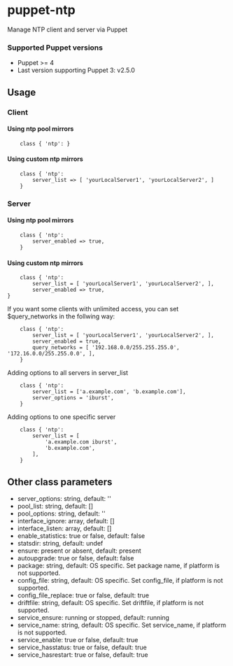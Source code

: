 # puppet-ntp

Manage NTP client and server via Puppet

### Supported Puppet versions
* Puppet >= 4
* Last version supporting Puppet 3: v2.5.0

## Usage

### Client

#### Using ntp pool mirrors

```
    class { 'ntp': }
```

#### Using custom ntp mirrors

```
    class { 'ntp':
        server_list => [ 'yourLocalServer1', 'yourLocalServer2', ]
    }
```

### Server

#### Using ntp pool mirrors

```
    class { 'ntp':
        server_enabled => true,
    }
```

#### Using custom ntp mirrors

```
    class { 'ntp':
        server_list = [ 'yourLocalServer1', 'yourLocalServer2', ],
        server_enabled => true,
}
```

If you want some clients with unlimited access,
you can set $query_networks in the follwing way:

```
    class { 'ntp':
        server_list = [ 'yourLocalServer1', 'yourLocalServer2', ],
        server_enabled = true,
        query_networks = [ '192.168.0.0/255.255.255.0', '172.16.0.0/255.255.0.0', ],
    }
```

Adding options to all servers in server_list

```puppet
    class { 'ntp':
        server_list = ['a.example.com', 'b.example.com'],
        server_options = 'iburst',
    }
```

Adding options to one specific server

```puppet
    class { 'ntp':
        server_list = [
            'a.example.com iburst',
            'b.example.com',
        ],
    }
```

## Other class parameters
* server_options: string, default: ''
* pool_list: string, default: []
* pool_options: string, default: ''
* interface_ignore: array, default: []
* interface_listen: array, default: []
* enable_statistics: true or false, default: false
* statsdir: string, default: undef
* ensure: present or absent, default: present
* autoupgrade: true or false, default: false
* package: string, default: OS specific. Set package name, if platform is not supported.
* config_file: string, default: OS specific. Set config_file, if platform is not supported. 
* config_file_replace: true or false, default: true
* driftfile: string, default: OS specific. Set driftfile, if platform is not supported. 
* service_ensure: running or stopped, default: running
* service_name: string, default: OS specific. Set service_name, if platform is not supported. 
* service_enable: true or false, default: true
* service_hasstatus: true or false, default: true
* service_hasrestart: true or false, default: true
